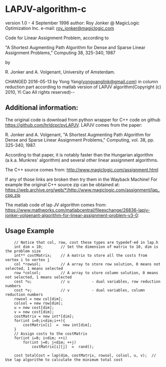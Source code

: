 # LAPJV-algorithm-c

version 1.0 - 4 September 1996
   author: Roy Jonker @ MagicLogic Optimization Inc.
   e-mail: roy_jonker@magiclogic.com

   Code for Linear Assignment Problem, according to 
   
   "A Shortest Augmenting Path Algorithm for Dense and Sparse Linear   
    Assignment Problems," Computing 38, 325-340, 1987
   
   by
   
   R. Jonker and A. Volgenant, University of Amsterdam.
   

   CHANGED 2016-05-13 by Yong Yang(yongyanglink@gmail.com) in column reduction part according to 
   matlab version of LAPJV algorithm(Copyright (c) 2010, Yi Cao All rights reserved)--
  


## Additional information:

The original code is download from  python wrapper for C++ code on github https://github.com/hrldcpr/pyLAPJV.
LAPJV comes from the paper:

R. Jonker and A. Volgenant, "A Shortest Augmenting Path Algorithm for Dense and Sparse Linear Assignment Problems," Computing, vol. 38, pp. 325-340, 1987.

According to that paper, it is notably faster than the Hungarian algorithm (a.k.a. Munkres' algorithm) and several other linear assignment algorithms.

The C++ source comes from: http://www.magiclogic.com/assignment.html

If any of those links are broken then try them in the Wayback Machine! For example the original C++ source zip can be obtained at: https://web.archive.org/web/*/http://www.magiclogic.com/assignment/lap_cpp.zip

The matlab code of lap JV algorithm comes from:  https://www.mathworks.com/matlabcentral/fileexchange/26836-lapjv-jonker-volgenant-algorithm-for-linear-assignment-problem-v3-0:


## Usage Example

```   
    // Notice that col, row, cost these types are typedef-ed in lap.h
    int dim = 10;        // Set the dimension of matrix to 10, dim is the problem size
    int** costMatrix;    // A matrix to store all the costs from vertex i to vertex j
    col *rowsol;         // A array to store row solution, 0 means not selected, 1 means selected 
    row *colsol;         // A array to store column solution, 0 means not selected, 1 means selected 
    cost *u;             // u          - dual variables, row reduction numbers
    cost *v;             // v          - dual variables, column reduction numbers
    rowsol = new col[dim];
    colsol = new row[dim];
    u = new cost[dim];
    v = new cost[dim];
    costMatrix = new int*[dim];
    for(int i=0;i<dim;i++){
        costMatrix[i]  =  new int[dim];
    }
    // Assign costs to the costMatrix
    for(int i=0; i<dim; ++i)
        for(int j=0; j<dim; ++j)
            costMatrix[i][j]  =  rand();
            
    cost totalCost = lap(dim, costMatrix, rowsol, colsol, u, v);  // Use lap algorithm to calculate the minimum total cost
```
